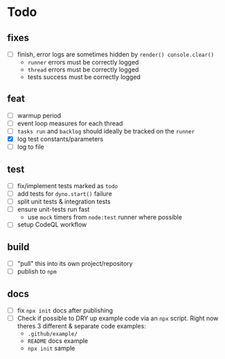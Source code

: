 # Todo

## fixes

- [ ] finish, error logs are sometimes hidden by `render() console.clear()`
  - `runner` errors must be correctly logged
  - `thread` errors must be correctly logged
  - tests success must be correctly logged

## feat 

- [ ] warmup period
- [ ] event loop measures for each thread
- [ ] `tasks run` and `backlog` should ideally be tracked on the `runner`
- [x] log test constants/parameters
- [ ] log to file

## test

- [ ] fix/implement tests marked as `todo`
- [ ] add tests for `dyno.start()` failure
- [ ] split unit tests & integration tests
- [ ] ensure unit-tests run fast
  - use `mock` timers from `node:test` runner where possible
- [ ] setup CodeQL workflow

## build

- [ ] "pull" this into its own project/repository
- [ ] publish to `npm`

## docs

- [ ] fix `npx init` docs after publishing
- [ ] Check if possible to DRY up example code via an `npx` script. 
  Right now theres 3 different & separate code examples:
  - `.github/example/` 
  - `README` docs example 
  - `npx init` sample
